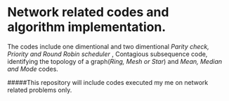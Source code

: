 # Network related codes and algorithm implementation.

The codes include one dimentional and two dimentional _Parity check, Priority and Round Robin scheduler_ , Contagious subsequence code, identifying the topology of a graph(_Ring, Mesh or Star_) and _Mean, Median and Mode_ codes.

#####This repository will include codes executed my me on network related problems only.
